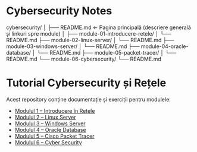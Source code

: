 ﻿# Cybersecurity Notes
cybersecurity/
│
├── README.md                ← Pagina principală (descriere generală și linkuri spre module)
│
├── module-01-introducere-retele/
│   └── README.md
├── module-02-linux-server/
│   └── README.md
├── module-03-windows-server/
│   └── README.md
├── module-04-oracle-database/
│   └── README.md
├── module-05-packet-tracer/
│   └── README.md
└── module-06-cybersecurity/
    └── README.md

# Tutorial Cybersecurity și Rețele

Acest repository conține documentație și exerciții pentru modulele:

- [Modulul 1 – Introducere în Rețele](./module-01-introducere-retele/README.md)
- [Modulul 2 – Linux Server](./module-02-linux-server/README.md)
- [Modulul 3 – Windows Server](./module-03-windows-server/README.md)
- [Modulul 4 – Oracle Database](./module-04-oracle-database/README.md)
- [Modulul 5 – Cisco Packet Tracer](./module-05-packet-tracer/README.md)
- [Modulul 6 – Cyber Security](./module-06-cybersecurity/README.md)
